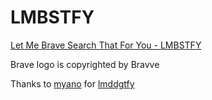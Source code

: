 # LMBSTFY

[Let Me Brave Search That For You - LMBSTFY](https://lmbstfy.medip.dev/)

Brave logo is copyrighted by Bravve

Thanks to [myano](https://github.com/myano/) for [lmddgtfy](https://github.com/myano/lmddgtfy)
